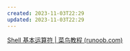 ```yaml
---
created: 2023-11-03T22:29
updated: 2023-11-03T22:29
---
```

[Shell 基本运算符 | 菜鸟教程 (runoob.com)](https://www.runoob.com/linux/linux-shell-basic-operators.html)